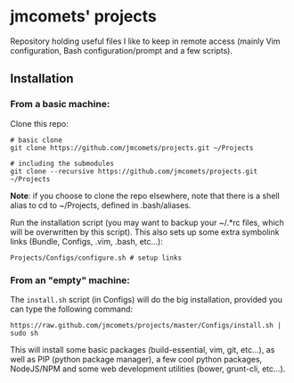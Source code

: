 jmcomets' projects
==================

Repository holding useful files I like to keep in remote access
(mainly Vim configuration, Bash configuration/prompt and a few scripts).

## Installation

### From a basic machine:

Clone this repo:

    # basic clone
    git clone https://github.com/jmcomets/projects.git ~/Projects

    # including the submodules
    git clone --recursive https://github.com/jmcomets/projects.git ~/Projects

__Note__: if you choose to clone the repo elsewhere, note that there is a
shell alias to cd to ~/Projects, defined in .bash/aliases.

Run the installation script (you may want to backup your ~/.\*rc files,
which will be overwritten by this script). This also sets up some extra
symbolink links (Bundle, Configs, .vim, .bash, etc...):

    Projects/Configs/configure.sh # setup links

### From an "empty" machine:

The `install.sh` script (in Configs) will do the big installation,
provided you can type the following command:

    https://raw.github.com/jmcomets/projects/master/Configs/install.sh | sudo sh

This will install some basic packages (build-essential, vim, git, etc...), as well as
PIP (python package manager), a few cool python packages, NodeJS/NPM and some
web development utilities (bower, grunt-cli, etc...).
